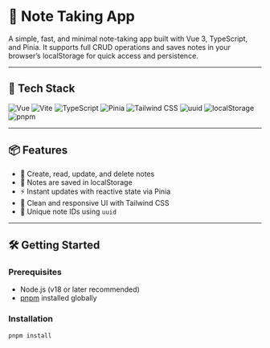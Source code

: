 # 📝 Note Taking App

A simple, fast, and minimal note-taking app built with Vue 3, TypeScript, and Pinia. It supports full CRUD operations and saves notes in your browser’s localStorage for quick access and persistence.

---

## 🚀 Tech Stack

![Vue](https://img.shields.io/badge/Vue-3.x-42b883?logo=vue.js&logoColor=white)
![Vite](https://img.shields.io/badge/Vite-5.x-646CFF?logo=vite&logoColor=white)
![TypeScript](https://img.shields.io/badge/TypeScript-5.x-3178c6?logo=typescript&logoColor=white)
![Pinia](https://img.shields.io/badge/Pinia-2.x-facc15?logo=pinia&logoColor=black)
![Tailwind CSS](https://img.shields.io/badge/TailwindCSS-3.x-38bdf8?logo=tailwindcss&logoColor=white)
![uuid](https://img.shields.io/badge/uuid-v9.x-blue)
![localStorage](https://img.shields.io/badge/Storage-localStorage-gray)
![pnpm](https://img.shields.io/badge/pnpm-fast-yellow?logo=pnpm&logoColor=black)

---

## 📦 Features

- 📝 Create, read, update, and delete notes
- 💾 Notes are saved in localStorage
- ⚡ Instant updates with reactive state via Pinia
- 💅 Clean and responsive UI with Tailwind CSS
- 🔐 Unique note IDs using `uuid`

---

## 🛠️ Getting Started

### Prerequisites

- Node.js (v18 or later recommended)
- [pnpm](https://pnpm.io/) installed globally

### Installation

```bash
pnpm install
